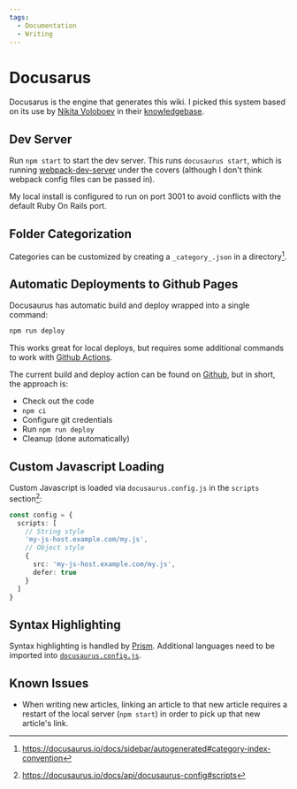 ```yaml
---
tags:
  - Documentation
  - Writing
---
```

# Docusarus

Docusarus is the engine that generates this wiki. I picked this system based on
its use by [Nikita Voloboev](https://github.com/nikitavoloboev) in their
[knowledgebase](https://github.com/nikitavoloboev/knowledge/).

## Dev Server

Run `npm start` to start the dev server. This runs `docusaurus start`, which is
running [webpack-dev-server](https://webpack.js.org/configuration/dev-server/)
under the covers (although I don't think webpack config files can be passed in).

My local install is configured to run on port 3001 to avoid conflicts with the
default Ruby On Rails port.

## Folder Categorization

Categories can be customized by creating a `_category_.json` in a
directory[^1].

## Automatic Deployments to Github Pages

Docusaurus has automatic build and deploy wrapped into a single command:
```bash
npm run deploy
```
This works great for local deploys, but requires some additional commands to
work with [Github Actions](/devops/github-actions).

The current build and deploy action can be found on
[Github](https://github.com/b-turchyn/wiki/blob/main/.github/workflows/node.js.yml),
but in short, the approach is:
* Check out the code
* `npm ci`
* Configure git credentials
* Run `npm run deploy`
* Cleanup (done automatically)

## Custom Javascript Loading

Custom Javascript is loaded via `docusaurus.config.js` in the `scripts`
section[^2]:

```typescript
const config = {
  scripts: [
    // String style
    'my-js-host.example.com/my.js',
    // Object style
    {
      src: 'my-js-host.example.com/my.js',
      defer: true
    }
  ]
}
```

## Syntax Highlighting

Syntax highlighting is handled by
[Prism](https://prismjs.com/#supported-languages). Additional languages need to
be imported into
[`docusaurus.config.js`](https://github.com/b-turchyn/wiki/blob/main/docusaurus.config.js).

## Known Issues

- When writing new articles, linking an article to that new article requires a
  restart of the local server (`npm start`) in order to pick up that new
  article's link.

[^1]: https://docusaurus.io/docs/sidebar/autogenerated#category-index-convention
[^2]: https://docusaurus.io/docs/api/docusaurus-config#scripts
